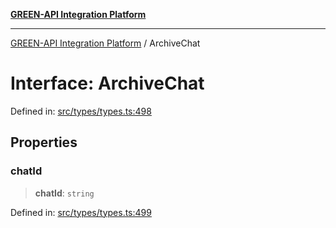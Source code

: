 [**GREEN-API Integration Platform**](../README.md)

***

[GREEN-API Integration Platform](../globals.md) / ArchiveChat

# Interface: ArchiveChat

Defined in: [src/types/types.ts:498](https://github.com/green-api/greenapi-integration/blob/0c6468d26acd573ad1def9f01a1af819fb76eb31/src/types/types.ts#L498)

## Properties

### chatId

> **chatId**: `string`

Defined in: [src/types/types.ts:499](https://github.com/green-api/greenapi-integration/blob/0c6468d26acd573ad1def9f01a1af819fb76eb31/src/types/types.ts#L499)
